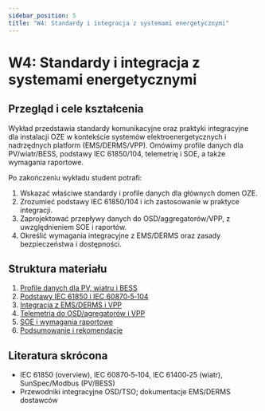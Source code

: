 ```yaml
---
sidebar_position: 5
title: "W4: Standardy i integracja z systemami energetycznymi"
---
```


# W4: Standardy i integracja z systemami energetycznymi

## Przegląd i cele kształcenia

Wykład przedstawia standardy komunikacyjne oraz praktyki integracyjne dla instalacji OZE w kontekście systemów elektroenergetycznych i nadrzędnych platform (EMS/DERMS/VPP). Omówimy profile danych dla PV/wiatr/BESS, podstawy IEC 61850/104, telemetrię i SOE, a także wymagania raportowe.

Po zakończeniu wykładu student potrafi:

1. Wskazać właściwe standardy i profile danych dla głównych domen OZE.
2. Zrozumieć podstawy IEC 61850/104 i ich zastosowanie w praktyce integracji.
3. Zaprojektować przepływy danych do OSD/aggregatorów/VPP, z uwzględnieniem SOE i raportów.
4. Określić wymagania integracyjne z EMS/DERMS oraz zasady bezpieczeństwa i dostępności.

## Struktura materiału

1. [Profile danych dla PV, wiatru i BESS](./01-profile-danych)
2. [Podstawy IEC 61850 i IEC 60870‑5‑104](./02-iec-61850-104)
3. [Integracja z EMS/DERMS i VPP](./03-integracja-derms-ems)
4. [Telemetria do OSD/agregatorów i VPP](./04-telemetria-osd-vpp)
5. [SOE i wymagania raportowe](./05-soe-raporty)
6. [Podsumowanie i rekomendacje](./06-podsumowanie)

## Literatura skrócona

- IEC 61850 (overview), IEC 60870‑5‑104, IEC 61400‑25 (wiatr), SunSpec/Modbus (PV/BESS)
- Przewodniki integracyjne OSD/TSO; dokumentacje EMS/DERMS dostawców


